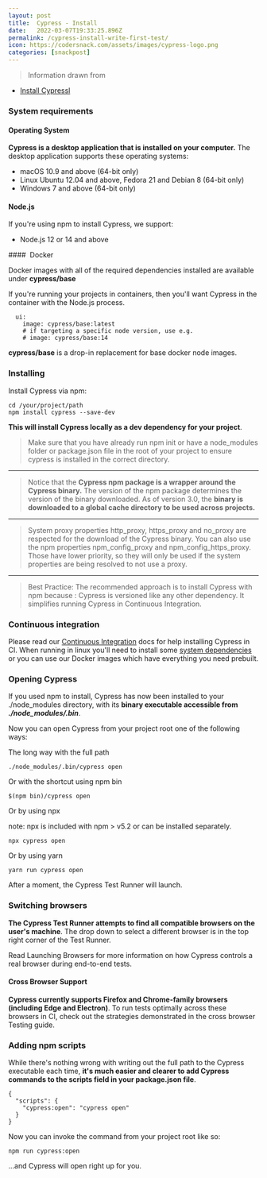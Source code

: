 ```yaml
---
layout: post
title:  Cypress - Install
date:   2022-03-07T19:33:25.896Z
permalink: /cypress-install-write-first-test/
icon: https://codersnack.com/assets/images/cypress-logo.png
categories: [snackpost]
---
```


> Information drawn from 
- [Install Cypressl](https://docs.cypress.io/guides/getting-started/installing-cypress#System-requirements)


###  System requirements


####   Operating System
**Cypress is a desktop application that is installed on your computer.** The desktop application supports these operating systems:

- macOS 10.9 and above (64-bit only)
- Linux Ubuntu 12.04 and above, Fedora 21 and Debian 8 (64-bit only)
- Windows 7 and above (64-bit only)

####  Node.js
If you're using npm to install Cypress, we support:

- Node.js 12 or 14 and above

####   Docker

Docker images with all of the required dependencies installed are available under **cypress/base**

If you're running your projects in containers, then you'll want Cypress in the container with the Node.js process.
``` 
  ui:
    image: cypress/base:latest
    # if targeting a specific node version, use e.g.
    # image: cypress/base:14
```
**cypress/base** is a drop-in replacement for base docker node images.


###   Installing

Install Cypress via npm:

``` 
cd /your/project/path
npm install cypress --save-dev
``` 
**This will install Cypress locally as a dev dependency for your project**.

> Make sure that you have already run npm init or have a node_modules folder or package.json file in the root of your project to ensure cypress is installed in the correct directory.

------------------------------------------------------------------------

> Notice that the **Cypress npm package is a wrapper around the Cypress binary.** The version of the npm package determines the version of the binary downloaded. As of version 3.0, the **binary is downloaded to a global cache directory to be used across projects.**

------------------------------------------------------------------------

> System proxy properties http_proxy, https_proxy and no_proxy are respected for the download of the Cypress binary. You can also use the npm properties npm_config_proxy and npm_config_https_proxy. Those have lower priority, so they will only be used if the system properties are being resolved to not use a proxy.

------------------------------------------------------------------------


> Best Practice:
The recommended approach is to install Cypress with npm because :
Cypress is versioned like any other dependency.
It simplifies running Cypress in Continuous Integration.

###  Continuous integration
Please read our [Continuous Integration](https://docs.cypress.io/guides/continuous-integration/introduction) docs for help installing Cypress in CI. When running in linux you'll need to install some [system dependencies](https://docs.cypress.io/guides/continuous-integration/introduction#Dependencies) or you can use our Docker images which have everything you need prebuilt.


###  Opening Cypress

If you used npm to install, Cypress has now been installed to your ./node_modules directory, with its **binary executable accessible from *./node_modules/.bin***.

Now you can open Cypress from your project root one of the following ways:

The long way with the full path

```
./node_modules/.bin/cypress open
```
Or with the shortcut using npm bin

```
$(npm bin)/cypress open
```
Or by using npx

note: npx is included with npm > v5.2 or can be installed separately.

```
npx cypress open
```
Or by using yarn

```
yarn run cypress open
```
After a moment, the Cypress Test Runner will launch.


###  Switching browsers
**The Cypress Test Runner attempts to find all compatible browsers on the user's machine**. The drop down to select a different browser is in the top right corner of the Test Runner.

Read Launching Browsers for more information on how Cypress controls a real browser during end-to-end tests.

####  Cross Browser Support

**Cypress currently supports Firefox and Chrome-family browsers (including Edge and Electron)**. To run tests optimally across these browsers in CI, check out the strategies demonstrated in the cross browser Testing guide.


###  Adding npm scripts

While there's nothing wrong with writing out the full path to the Cypress executable each time, **it's much easier and clearer to add Cypress commands to the scripts field in your package.json file**.

```
{
  "scripts": {
    "cypress:open": "cypress open"
  }
}
```
Now you can invoke the command from your project root like so:

```
npm run cypress:open
```
...and Cypress will open right up for you.